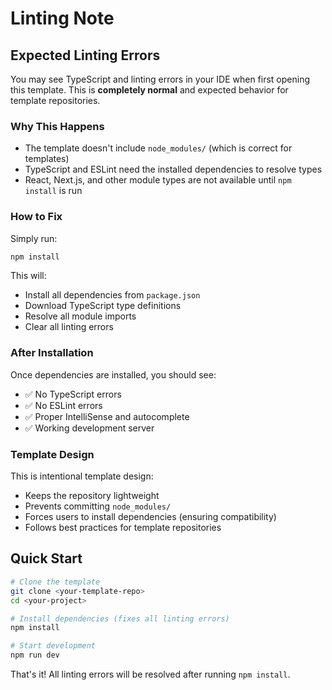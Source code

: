 # Linting Note

## Expected Linting Errors

You may see TypeScript and linting errors in your IDE when first opening this template. This is **completely normal** and expected behavior for template repositories.

### Why This Happens

- The template doesn't include `node_modules/` (which is correct for templates)
- TypeScript and ESLint need the installed dependencies to resolve types
- React, Next.js, and other module types are not available until `npm install` is run

### How to Fix

Simply run:

```bash
npm install
```

This will:

- Install all dependencies from `package.json`
- Download TypeScript type definitions
- Resolve all module imports
- Clear all linting errors

### After Installation

Once dependencies are installed, you should see:

- ✅ No TypeScript errors
- ✅ No ESLint errors
- ✅ Proper IntelliSense and autocomplete
- ✅ Working development server

### Template Design

This is intentional template design:

- Keeps the repository lightweight
- Prevents committing `node_modules/`
- Forces users to install dependencies (ensuring compatibility)
- Follows best practices for template repositories

## Quick Start

```bash
# Clone the template
git clone <your-template-repo>
cd <your-project>

# Install dependencies (fixes all linting errors)
npm install

# Start development
npm run dev
```

That's it! All linting errors will be resolved after running `npm install`.
